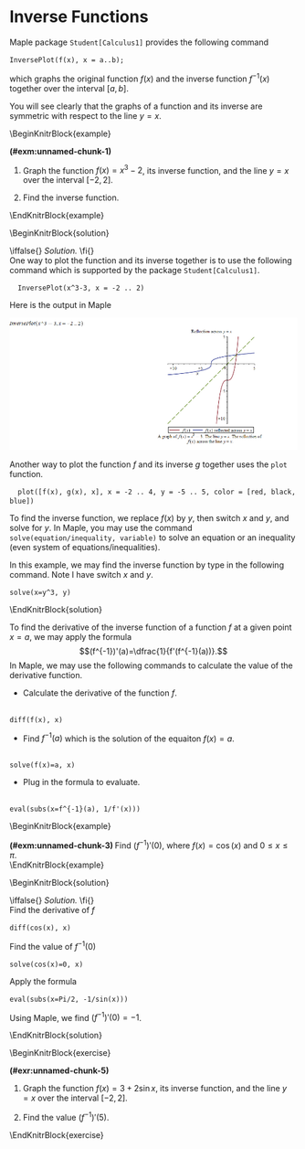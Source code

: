 # Inverse Functions

Maple package `Student[Calculus1]` provides the following command

```maple
InversePlot(f(x), x = a..b);
```

which graphs the original function $f(x)$ and the inverse function $f^{-1}(x)$ together over the interval $[a, b]$.

You will see clearly that the graphs of a function and its inverse are symmetric with respect to the line $y=x$.

\BeginKnitrBlock{example}<div class="example"><span class="example" id="exm:unnamed-chunk-1"><strong>(\#exm:unnamed-chunk-1) </strong></span><br>
  
1. Graph the function $f(x)=x^3-2$, its inverse function, and the line $y=x$ over the interval $[-2,2]$.

2. Find the inverse function.
</div>\EndKnitrBlock{example}

\BeginKnitrBlock{solution}<div class="solution">\iffalse{} <span class="solution"><em>Solution. </em></span>  \fi{}<br>
One way to plot the function and its inverse together is to use the following command which is supported by the package `Student[Calculus1]`.

      InversePlot(x^3-3, x = -2 .. 2)

Here is the output in Maple

![Graph of a pair of functions inverse to each other](figs/InversePlot1.png)

Another way to plot the function $f$ and its inverse $g$ together uses the `plot` function.

      plot([f(x), g(x), x], x = -2 .. 4, y = -5 .. 5, color = [red, black, blue])

To find the inverse function, we replace $f(x)$ by $y$, then switch $x$ and $y$, and solve for $y$. In Maple, you may use the command `solve(equation/inequality, variable)` to solve an equation or an inequality (even system of equations/inequalities).

In this example, we may find the inverse function by type in the following command. Note I have switch $x$ and $y$.

    solve(x=y^3, y)
</div>\EndKnitrBlock{solution}

To find the derivative of the inverse function of a function $f$ at a given point $x=a$, we may apply the formula
$$(f^{-1})'(a)=\dfrac{1}{f'(f^{-1}(a))}.$$
In Maple, we may use the following commands to calculate the value of the derivative function.

- Calculate the derivative of the function $f$.

```maple

diff(f(x), x)

```

- Find $f^{-1}(a)$ which is the solution of the equaiton $f(x)=a$.

```maple

solve(f(x)=a, x)

```

- Plug in the formula to evaluate.

```maple

eval(subs(x=f^{-1}(a), 1/f'(x)))

```

\BeginKnitrBlock{example}<div class="example"><span class="example" id="exm:unnamed-chunk-3"><strong>(\#exm:unnamed-chunk-3) </strong></span>Find $(f^{-1})'(0)$, where $f(x)=\cos(x)$ and $0\leq x\leq \pi$.</div>\EndKnitrBlock{example}

\BeginKnitrBlock{solution}<div class="solution">\iffalse{} <span class="solution"><em>Solution. </em></span>  \fi{}<br>
Find the derivative of $f$
  
    diff(cos(x), x)

Find the value of $f^{-1}(0)$
  
    solve(cos(x)=0, x)

Apply the formula

    eval(subs(x=Pi/2, -1/sin(x)))

Using Maple, we find $(f^{-1})'(0)=-1$.</div>\EndKnitrBlock{solution}

\BeginKnitrBlock{exercise}<div class="exercise"><span class="exercise" id="exr:unnamed-chunk-5"><strong>(\#exr:unnamed-chunk-5) </strong></span>
1. Graph the function $f(x)=3+2\sin x$, its inverse function, and the line $y=x$ over the interval $[-2,2]$.

2. Find the value $(f^{-1})'(5)$.
</div>\EndKnitrBlock{exercise}



